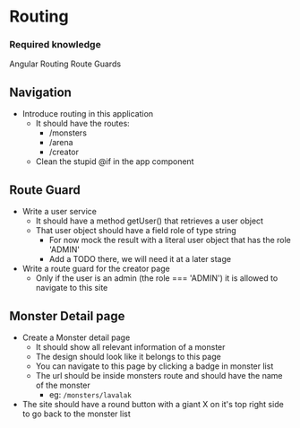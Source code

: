 # Routing

### Required knowledge

Angular Routing
Route Guards

## Navigation

- Introduce routing in this application
  - It should have the routes:
    - /monsters
    - /arena
    - /creator
  - Clean the stupid @if in the app component

## Route Guard

- Write a user service
  - It should have a method getUser() that retrieves a user object
  - That user object should have a field role of type string
    - For now mock the result with a literal user object that has the role 'ADMIN'
    - Add a TODO there, we will need it at a later stage
- Write a route guard for the creator page
  - Only if the user is an admin (the role === 'ADMIN') it is allowed to navigate to this site

## Monster Detail page

- Create a Monster detail page
  - It should show all relevant information of a monster
  - The design should look like it belongs to this page
  - You can navigate to this page by clicking a badge in monster list
  - The url should be inside monsters route and should have the name of the monster
    - eg: `/monsters/lavalak`
- The site should have a round button with a giant X on it's top right side to go back to the monster list
